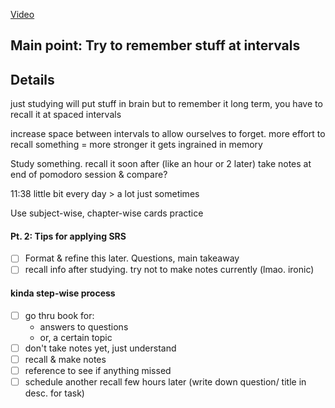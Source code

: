 [Video](https://www.youtube.com/watch?v=Z-zNHHpXoMM)

## Main point: Try to remember stuff at intervals

## Details
just studying will put stuff in brain
but to remember it long term, you have to recall it at spaced intervals

increase space between intervals to allow ourselves to forget. 
more effort to recall something = more stronger it gets ingrained in memory

Study something. recall it soon after (like an hour or 2 later)
take notes at end of pomodoro session & compare?


11:38 little bit every day > a lot just sometimes

Use subject-wise, chapter-wise cards practice


#### Pt. 2: Tips for applying SRS
- [ ] Format & refine this later. Questions, main takeaway 
- [ ] recall info after studying. try not to make notes currently (lmao. ironic)

#### kinda step-wise process
- [ ] go thru book for:
	- answers to questions
	- or, a certain topic
- [ ] don't take notes yet, just understand
- [ ] recall & make notes
- [ ] reference to see if anything missed
- [ ] schedule another recall few hours later (write down question/ title in desc. for task)
